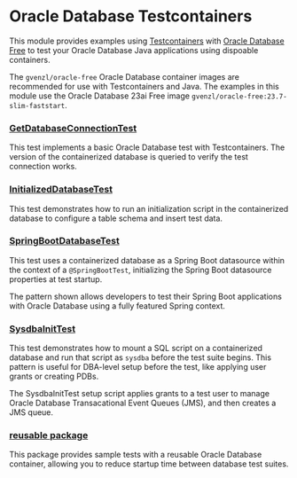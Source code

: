 # Oracle Database Testcontainers

This module provides examples using [Testcontainers](https://java.testcontainers.org/) with [Oracle Database Free](https://www.oracle.com/database/free/) to test your Oracle Database Java applications using dispoable containers.

The `gvenzl/oracle-free` Oracle Database container images are recommended for use with Testcontainers and Java. The examples in this module use the Oracle Database 23ai Free image `gvenzl/oracle-free:23.7-slim-faststart`.

### [GetDatabaseConnectionTest](./src/test/java/com/example/GetDatabaseConnectionTest.java)

This test implements a basic Oracle Database test with Testcontainers. The version of the containerized database is queried to verify the test connection works.

### [InitializedDatabaseTest](./src/test/java/com/example/InitializedDatabaseTest.java)

This test demonstrates how to run an initialization script in the containerized database to configure a table schema and insert test data.

### [SpringBootDatabaseTest](./src/test/java/com/example/SpringBootDatabaseTest.java)

This test uses a containerized database as a Spring Boot datasource within the context of a `@SpringBootTest`, initializing the Spring Boot datasource properties at test startup.

The pattern shown allows developers to test their Spring Boot applications with Oracle Database using a fully featured Spring context. 

### [SysdbaInitTest](./src/test/java/com/example/SysdbaInitTest.java)

This test demonstrates how to mount a SQL script on a containerized database and run that script as `sysdba` before the test suite begins. This pattern is useful for DBA-level setup before the test, like applying user grants or creating PDBs.

The SysdbaInitTest setup script applies grants to a test user to manage Oracle Database Transacational Event Queues (JMS), and then creates a JMS queue.

### [reusable package](./src/test/java/com/example/reusable/README.md)

This package provides sample tests with a reusable Oracle Database container, allowing you to reduce startup time between database test suites.

